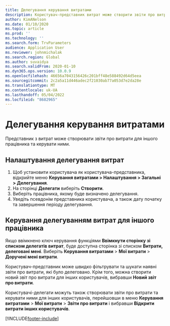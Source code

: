 ```yaml
---
title: Делегування керування витратами
description: Користувач-представник витрат може створити звіти про витрати та керувати ними для іншого працівника в організації.
author: KimANelson
ms.date: 01/10/2020
ms.topic: article
ms.prod: ''
ms.technology: ''
ms.search.form: TrvParameters
audience: Application User
ms.reviewer: johnmichalak
ms.search.region: Global
ms.author: suvaidya
ms.search.validFrom: 2020-01-10
ms.dyn365.ops.version: 10.0.9
ms.openlocfilehash: 46656a7043156426c201bff48e588492d64d5eea
ms.sourcegitcommit: 2c2a5a11d446adec2f21030ab77a053d7e2da28e
ms.translationtype: MT
ms.contentlocale: uk-UA
ms.lasthandoff: 05/04/2022
ms.locfileid: "8682965"
---
```

# <a name="manage-expense-delegation"></a>Делегування керування витратами

Представник з витрат може створювати звіти про витрати для іншого працівника та керувати ними.

## <a name="configure-expense-delegation"></a>Налаштування делегування витрат

1. Щоб установити користувача як користувача-представника, відкрийте меню **Керування витратами > Налаштування > Загальні > Делегування**.
2. На сторінці **Делегати** виберіть **Створити**.
3. Виберіть працівника, якому буде визначено делегування. 
4. Уведіть псевдонім представника користувача, а також дату початку та завершення періоду делегування.

## <a name="manage-expense-delegation-for-another-employee"></a>Керування делегуванням витрат для іншого працівника

Якщо ввімкнено ключ керування функціями **Ввімкнути сторінку зі списком делегатів витрат**, буде доступна сторінка зі списком **Витрати, делеговані мені**. Виберіть **Керування витратами** > **Мої витрати** > **Доручені мені витрати**.

Користувач-представник може швидко фільтрувати та шукати наявні звіти про витрати, які було делеговано. Крім того, можна створити новий звіт про витрати для інших користувачів, вибравши **Новий звіт про витрати**.

Користувачі-делегати можуть також створювати звіти про витрати та керувати ними для інших користувачів, перейшовши в меню **Керування витратами** > **Мої витрати** > **Звіти про витрати** і вибравши **Відкрити витрати інших користувачів**.


[!INCLUDE[footer-include](../includes/footer-banner.md)]